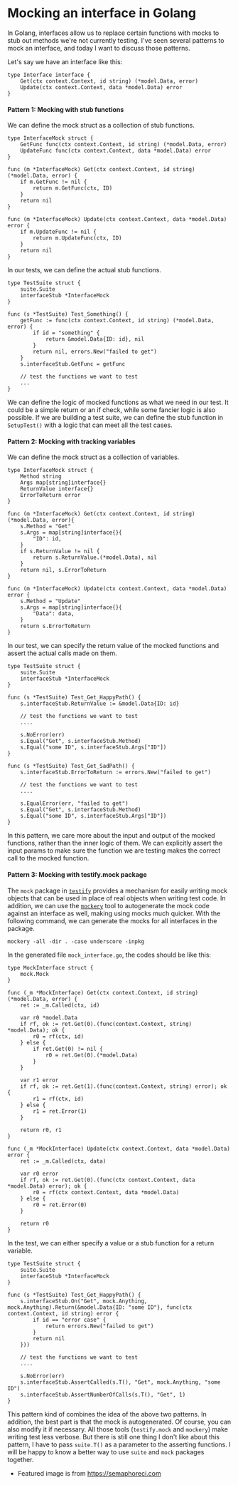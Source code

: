 # Mocking an interface in Golang

In Golang, interfaces allow us to replace certain functions with mocks to stub out methods we're not currently testing. I've seen several patterns to mock an interface, and today I want to discuss those patterns.

Let's say we have an interface like this:

```
type Interface interface {
    Get(ctx context.Context, id string) (*model.Data, error)
    Update(ctx context.Context, data *model.Data) error
}
```

#### Pattern 1: Mocking with stub functions
We can define the mock struct as a collection of stub functions.
```
type InterfaceMock struct {
    GetFunc func(ctx context.Context, id string) (*model.Data, error)
    UpdateFunc func(ctx context.Context, data *model.Data) error
}

func (m *InterfaceMock) Get(ctx context.Context, id string) (*model.Data, error) {
    if m.GetFunc != nil {
        return m.GetFunc(ctx, ID)
    }
    return nil
}

func (m *InterfaceMock) Update(ctx context.Context, data *model.Data) error {
    if m.UpdateFunc != nil {
        return m.UpdateFunc(ctx, ID)
    }
    return nil
}
```

In our tests, we can define the actual stub functions.

```
type TestSuite struct {
    suite.Suite
    interfaceStub *InterfaceMock
}

func (s *TestSuite) Test_Something() {
    getFunc := func(ctx context.Context, id string) (*model.Data, error) {
        if id = "something" {
            return &model.Data{ID: id}, nil
        }
        return nil, errors.New("failed to get")
    }
    s.interfaceStub.GetFunc = getFunc

    // test the functions we want to test
    ...
}
```

We can define the logic of mocked functions as what we need in our test. It could be a simple return or an if check, while some fancier logic is also possible. If we are building a test suite, we can define the stub function in `SetupTest()` with a logic that can meet all the test cases.


#### Pattern 2: Mocking with tracking variables
We can define the mock struct as a collection of variables.
```
type InterfaceMock struct {
    Method string
    Args map[string]interface{}
    ReturnValue interface{}
    ErrorToReturn error
}

func (m *InterfaceMock) Get(ctx context.Context, id string) (*model.Data, error){
    s.Method = "Get"
    s.Args = map[string]interface{}{
        "ID": id,
    }
    if s.ReturnValue != nil {
        return s.ReturnValue.(*model.Data), nil
    }
    return nil, s.ErrorToReturn
}

func (m *InterfaceMock) Update(ctx context.Context, data *model.Data) error {
    s.Method = "Update"
    s.Args = map[string]interface{}{
        "Data": data,
    }
    return s.ErrorToReturn
}
```

In our test, we can specify the return value of the mocked functions and assert the actual calls made on them.

```
type TestSuite struct {
    suite.Suite
    interfaceStub *InterfaceMock
}

func (s *TestSuite) Test_Get_HappyPath() {
    s.interfaceStub.ReturnValue := &model.Data{ID: id}

    // test the functions we want to test
    ....

    s.NoError(err)
    s.Equal("Get", s.interfaceStub.Method)
    s.Equal("some ID", s.interfaceStub.Args["ID"])
}

func (s *TestSuite) Test_Get_SadPath() {
    s.interfaceStub.ErrorToReturn := errors.New("failed to get")

    // test the functions we want to test
    ....

    s.EqualError(err, "failed to get")
    s.Equal("Get", s.interfaceStub.Method)
    s.Equal("some ID", s.interfaceStub.Args["ID"])
}
```

In this pattern, we care more about the input and output of the mocked functions, rather than the inner logic of them. We can explicitly assert the input params to make sure the function we are testing makes the correct call to the mocked function.

#### Pattern 3: Mocking with testify.mock package
The `mock` package in [`testify`](https://github.com/stretchr/testify) provides a mechanism for easily writing mock objects that can be used in place of real objects when writing test code. In addition, we can use the [`mockery`](https://github.com/vektra/mockery) tool to autogenerate the mock code against an interface as well, making using mocks much quicker. With the following command, we can generate the mocks for all interfaces in the package.

```
mockery -all -dir . -case underscore -inpkg
```

In the generated file `mock_interface.go`, the codes should be like this:
```
type MockInterface struct {
    mock.Mock
}

func (_m *MockInterface) Get(ctx context.Context, id string) (*model.Data, error) {
    ret := _m.Called(ctx, id)

    var r0 *model.Data
    if rf, ok := ret.Get(0).(func(context.Context, string) *model.Data); ok {
        r0 = rf(ctx, id)
    } else {
        if ret.Get(0) != nil {
            r0 = ret.Get(0).(*model.Data)
        }
    }

    var r1 error
    if rf, ok := ret.Get(1).(func(context.Context, string) error); ok {
        r1 = rf(ctx, id)
    } else {
        r1 = ret.Error(1)
    }

    return r0, r1
}

func (_m *MockInterface) Update(ctx context.Context, data *model.Data) error {
    ret := _m.Called(ctx, data)

    var r0 error
    if rf, ok := ret.Get(0).(func(ctx context.Context, data *model.Data) error); ok {
        r0 = rf(ctx context.Context, data *model.Data)
    } else {
        r0 = ret.Error(0)
    }

    return r0
}
```

In the test, we can either specify a value or a stub function for a return variable.

```
type TestSuite struct {
    suite.Suite
    interfaceStub *InterfaceMock
}

func (s *TestSuite) Test_Get_HappyPath() {
    s.interfaceStub.On("Get", mock.Anything, mock.Anything).Return(&model.Data{ID: "some ID"}, func(ctx context.Context, id string) error {
        if id == "error case" {
            return errors.New("failed to get")
        }
        return nil
    }))

    // test the functions we want to test
    ....

    s.NoError(err)
    s.interfaceStub.AssertCalled(s.T(), "Get", mock.Anything, "some ID")
    s.interfaceStub.AssertNumberOfCalls(s.T(), "Get", 1)
}
```

This pattern kind of combines the idea of the above two patterns. In addition, the best part is that the mock is autogenerated. Of course, you can also modify it if necessary. All those tools (`testify.mock` and `mockery`) make writing test less verbose. But there is still one thing I don't like about this pattern, I have to pass `suite.T()` as a parameter to the asserting functions. I will be happy to know a better way to use `suite` and `mock` packages together.


* Featured image is from https://semaphoreci.com